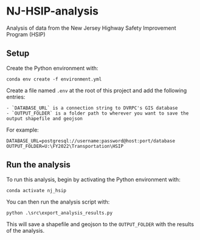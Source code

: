 # NJ-HSIP-analysis

Analysis of data from the New Jersey Highway Safety Improvement Program (HSIP)

## Setup

Create the Python environment with:

```
conda env create -f environment.yml
```

Create a file named `.env` at the root of this project and add the following entries:

    - `DATABASE_URL` is a connection string to DVRPC's GIS database
    - `OUTPUT_FOLDER` is a folder path to wherever you want to save the output shapefile and geojson

For example:

```
DATABASE_URL=postgresql://username:password@host:port/database
OUTPUT_FOLDER=U:\FY2022\Transportation\HSIP
```

## Run the analysis

To run this analysis, begin by activating the Python environment with:

```
conda activate nj_hsip
```

You can then run the analysis script with:

```
python .\src\export_analysis_results.py
```

This will save a shapefile and geojson to the `OUTPUT_FOLDER` with the results of the analysis.
